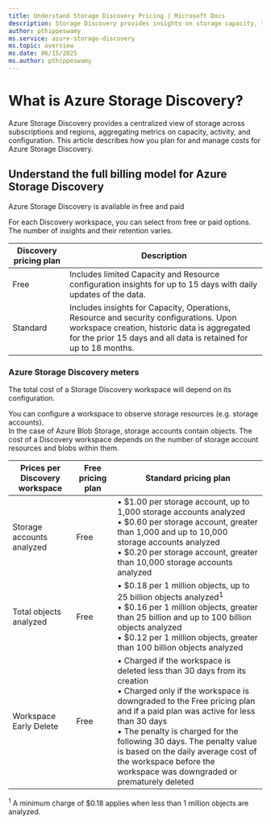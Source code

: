 ```yaml
---
title: Understand Storage Discovery Pricing | Microsoft Docs
description: Storage Discovery provides insights on storage capacity, transactions, and configurations - providing visibility into their storage estate at entire organization level and aiding business decisions.
author: pthippeswamy
ms.service: azure-storage-discovery
ms.topic: overview
ms.date: 06/15/2025
ms.author: pthippeswamy
---
```


<!-- 
!########################################################
STATUS: DRAFT

CONTENT: NOT STARTED

REVIEW Stephen/Fabian: NOT STARTED
EDIT PASS: NOT STARTED

Document score: not run

!########################################################
-->

# What is Azure Storage Discovery?

Azure Storage Discovery provides a centralized view of storage across subscriptions and regions, aggregating metrics on capacity, activity, and configuration. This article describes how you plan for and manage costs for Azure Storage Discovery.

## Understand the full billing model for Azure Storage Discovery

Azure Storage Discovery is available in free and paid 

For each Discovery workspace, you can select from free or paid options. The number of insights and their retention varies. 

| Discovery pricing plan | Description |
|---|---| 
| Free | Includes limited Capacity and Resource configuration insights for up to 15 days with daily updates of the data. | 
| Standard | Includes insights for Capacity, Operations, Resource and security configurations. Upon workspace creation, historic data is aggregated for the prior 15 days and all data is retained for up to 18 months.| 

### Azure Storage Discovery meters

The total cost of a Storage Discovery workspace will depend on its configuration.  

You can configure a workspace to observe storage resources (e.g. storage accounts).  
In the case of Azure Blob Storage, storage accounts contain objects. The cost of a Discovery workspace depends on the number of storage account resources and blobs within them. 

| Prices per Discovery workspace  | Free pricing plan  | Standard pricing plan  |
|---|---|---| 
| Storage accounts analyzed  | Free | • $1.00 per storage account, up to 1,000 storage accounts analyzed<br>• $0.60 per storage account, greater than 1,000 and up to 10,000 storage accounts analyzed<br>• $0.20 per storage account, greater than 10,000 storage accounts analyzed |
| Total objects analyzed  | Free  | • $0.18 per 1 million objects, up to 25 billion objects analyzed<sup>1</sup><br>• $0.16 per 1 million objects, greater than 25 billion and up to 100 billion objects analyzed<br>• $0.12 per 1 million objects, greater than 100 billion objects analyzed |
| Workspace Early Delete  | Free | • Charged if the workspace is deleted less than 30 days from its creation<br>• Charged only if the workspace is downgraded to the Free pricing plan and if a paid plan was active for less than 30 days<br>• The penalty is charged for the following 30 days. The penalty value is based on the daily average cost of the workspace before the workspace was downgraded or prematurely deleted |

<sup>1</sup> A minimum charge of $0.18 applies when less than 1 million objects are analyzed.